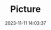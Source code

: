 ---
weight: 1
images:
- /images/edited/203.jpeg
title: Picture
date: 2023-11-11 14:03:37
tags:
- luminar
- work
---